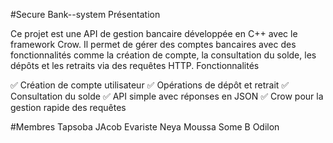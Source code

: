 #Secure Bank--system
Présentation

Ce projet est une API de gestion bancaire développée en C++ avec le framework Crow. Il permet de gérer des comptes bancaires avec des fonctionnalités comme la création de compte, la consultation du solde, les dépôts et les retraits via des requêtes HTTP.
Fonctionnalités

✅ Création de compte utilisateur ✅ Opérations de dépôt et retrait ✅ Consultation du solde ✅ API simple avec réponses en JSON ✅ Crow pour la gestion rapide des requêtes

#Membres
Tapsoba JAcob Evariste
Neya Moussa 
Some B Odilon
